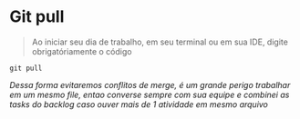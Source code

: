 # Git pull
> Ao iniciar seu dia de trabalho, em seu terminal ou em sua IDE, digite obrigatóriamente o código
```
git pull
```
*Dessa forma evitaremos conflitos de merge, é um grande perigo trabalhar em um mesmo file, entao converse sempre com sua equipe e combinei as tasks do backlog caso ouver mais de 1 atividade em mesmo arquivo*